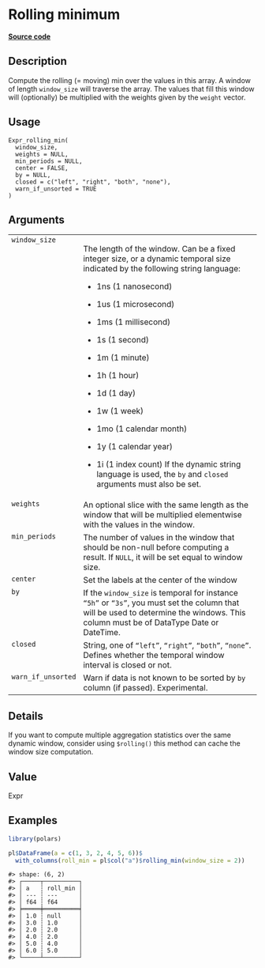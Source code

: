 

# Rolling minimum

[**Source code**](https://github.com/pola-rs/r-polars/tree/main/R/expr__expr.R#L2311)

## Description

Compute the rolling (= moving) min over the values in this array. A
window of length <code>window_size</code> will traverse the array. The
values that fill this window will (optionally) be multiplied with the
weights given by the <code>weight</code> vector.

## Usage

<pre><code class='language-R'>Expr_rolling_min(
  window_size,
  weights = NULL,
  min_periods = NULL,
  center = FALSE,
  by = NULL,
  closed = c("left", "right", "both", "none"),
  warn_if_unsorted = TRUE
)
</code></pre>

## Arguments

<table>
<tr>
<td style="white-space: nowrap; font-family: monospace; vertical-align: top">
<code id="Expr_rolling_min_:_window_size">window_size</code>
</td>
<td>

The length of the window. Can be a fixed integer size, or a dynamic
temporal size indicated by the following string language:

<ul>
<li>

1ns (1 nanosecond)

</li>
<li>

1us (1 microsecond)

</li>
<li>

1ms (1 millisecond)

</li>
<li>

1s (1 second)

</li>
<li>

1m (1 minute)

</li>
<li>

1h (1 hour)

</li>
<li>

1d (1 day)

</li>
<li>

1w (1 week)

</li>
<li>

1mo (1 calendar month)

</li>
<li>

1y (1 calendar year)

</li>
<li>

1i (1 index count) If the dynamic string language is used, the
<code>by</code> and <code>closed</code> arguments must also be set.

</li>
</ul>
</td>
</tr>
<tr>
<td style="white-space: nowrap; font-family: monospace; vertical-align: top">
<code id="Expr_rolling_min_:_weights">weights</code>
</td>
<td>
An optional slice with the same length as the window that will be
multiplied elementwise with the values in the window.
</td>
</tr>
<tr>
<td style="white-space: nowrap; font-family: monospace; vertical-align: top">
<code id="Expr_rolling_min_:_min_periods">min_periods</code>
</td>
<td>
The number of values in the window that should be non-null before
computing a result. If <code>NULL</code>, it will be set equal to window
size.
</td>
</tr>
<tr>
<td style="white-space: nowrap; font-family: monospace; vertical-align: top">
<code id="Expr_rolling_min_:_center">center</code>
</td>
<td>
Set the labels at the center of the window
</td>
</tr>
<tr>
<td style="white-space: nowrap; font-family: monospace; vertical-align: top">
<code id="Expr_rolling_min_:_by">by</code>
</td>
<td>
If the <code>window_size</code> is temporal for instance
<code>“5h”</code> or <code>“3s”</code>, you must set the column that
will be used to determine the windows. This column must be of DataType
Date or DateTime.
</td>
</tr>
<tr>
<td style="white-space: nowrap; font-family: monospace; vertical-align: top">
<code id="Expr_rolling_min_:_closed">closed</code>
</td>
<td>
String, one of <code>“left”</code>, <code>“right”</code>,
<code>“both”</code>, <code>“none”</code>. Defines whether the temporal
window interval is closed or not.
</td>
</tr>
<tr>
<td style="white-space: nowrap; font-family: monospace; vertical-align: top">
<code id="Expr_rolling_min_:_warn_if_unsorted">warn_if_unsorted</code>
</td>
<td>
Warn if data is not known to be sorted by <code>by</code> column (if
passed). Experimental.
</td>
</tr>
</table>

## Details

If you want to compute multiple aggregation statistics over the same
dynamic window, consider using
<code style="white-space: pre;">$rolling()</code> this method can cache
the window size computation.

## Value

Expr

## Examples

``` r
library(polars)

pl$DataFrame(a = c(1, 3, 2, 4, 5, 6))$
  with_columns(roll_min = pl$col("a")$rolling_min(window_size = 2))
```

    #> shape: (6, 2)
    #> ┌─────┬──────────┐
    #> │ a   ┆ roll_min │
    #> │ --- ┆ ---      │
    #> │ f64 ┆ f64      │
    #> ╞═════╪══════════╡
    #> │ 1.0 ┆ null     │
    #> │ 3.0 ┆ 1.0      │
    #> │ 2.0 ┆ 2.0      │
    #> │ 4.0 ┆ 2.0      │
    #> │ 5.0 ┆ 4.0      │
    #> │ 6.0 ┆ 5.0      │
    #> └─────┴──────────┘
